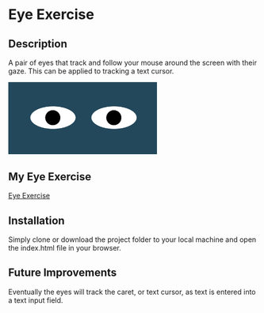 # Eye Exercise

## Description

A pair of eyes that track and follow your mouse around the screen with their gaze. This can be applied to tracking a text cursor.

<img src="readMeImg.jpg" width="300px">

## My Eye Exercise

<a href="https://krjordan02.github.io/Eye-Exercise/">Eye Exercise</a>

## Installation 

Simply clone or download the project folder to your local machine and open the index.html file in your browser. 

## Future Improvements

Eventually the eyes will track the caret, or text cursor, as text is entered into a text input field.
